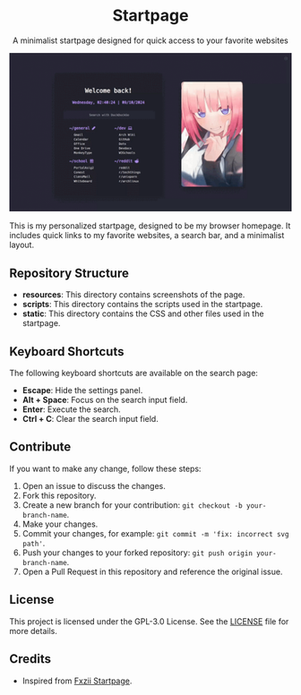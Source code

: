 <h1 align="center">Startpage</h1>

<p align="center">A minimalist startpage designed for quick access to your favorite websites</p>

![Startpage Screenshot](/resources/startpage-2024-10-08.gif)

This is my personalized startpage, designed to be my browser homepage. It includes quick links to my favorite websites, a search bar, and a minimalist layout.

## Repository Structure

- **resources**: This directory contains screenshots of the page.
- **scripts**: This directory contains the scripts used in the startpage.
- **static**: This directory contains the CSS and other files used in the startpage.

## Keyboard Shortcuts

The following keyboard shortcuts are available on the search page:

- **Escape**: Hide the settings panel.
- **Alt + Space**: Focus on the search input field.
- **Enter**: Execute the search.
- **Ctrl + C**: Clear the search input field.

## Contribute

If you want to make any change, follow these steps:

1. Open an issue to discuss the changes.
2. Fork this repository.
3. Create a new branch for your contribution: `git checkout -b your-branch-name`.
4. Make your changes.
5. Commit your changes, for example: `git commit -m 'fix: incorrect svg path'`.
6. Push your changes to your forked repository: `git push origin your-branch-name`.
7. Open a Pull Request in this repository and reference the original issue.

## License

This project is licensed under the GPL-3.0 License. See the [LICENSE](LICENSE) file for more details.

## Credits

- Inspired from [Fxzii Startpage](https://github.com/Fxzzi/startpage).
